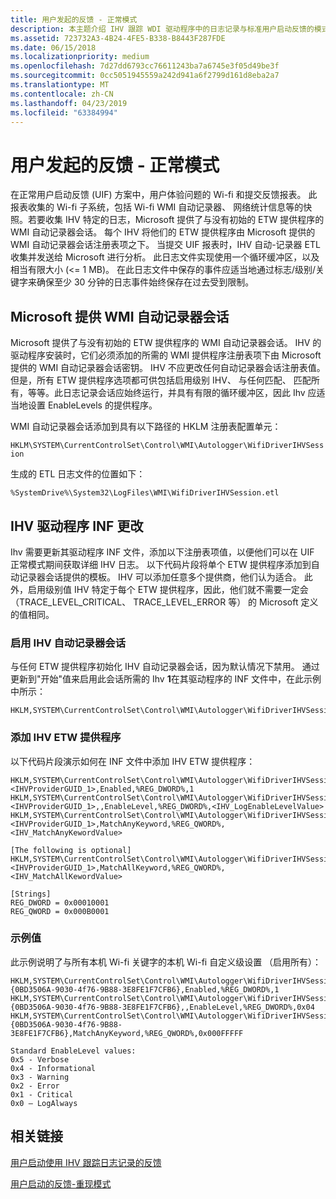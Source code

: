 ```yaml
---
title: 用户发起的反馈 - 正常模式
description: 本主题介绍 IHV 跟踪 WDI 驱动程序中的日志记录与标准用户启动反馈的模式。
ms.assetid: 723732A3-4B24-4FE5-B338-B8443F287FDE
ms.date: 06/15/2018
ms.localizationpriority: medium
ms.openlocfilehash: 7d27dd6793cc76611243ba7a6745e3f05d49be3f
ms.sourcegitcommit: 0cc5051945559a242d941a6f2799d161d8eba2a7
ms.translationtype: MT
ms.contentlocale: zh-CN
ms.lasthandoff: 04/23/2019
ms.locfileid: "63384994"
---
```

# <a name="user-initiated-feedback---normal-mode"></a>用户发起的反馈 - 正常模式

在正常用户启动反馈 (UIF) 方案中，用户体验问题的 Wi-fi 和提交反馈报表。 此报表收集的 Wi-fi 子系统，包括 Wi-fi WMI 自动记录器、 网络统计信息等的快照。若要收集 IHV 特定的日志，Microsoft 提供了与没有初始的 ETW 提供程序的 WMI 自动记录器会话。 每个 IHV 将他们的 ETW 提供程序由 Microsoft 提供的 WMI 自动记录器会话注册表项之下。 当提交 UIF 报表时，IHV 自动-记录器 ETL 收集并发送给 Microsoft 进行分析。 此日志文件实现使用一个循环缓冲区，以及相当有限大小 (\<= 1 MB)。 在此日志文件中保存的事件应适当地通过标志/级别/关键字来确保至少 30 分钟的日志事件始终保存在过去受到限制。

## <a name="microsoft-provided-wmi-auto-logger-session"></a>Microsoft 提供 WMI 自动记录器会话

Microsoft 提供了与没有初始的 ETW 提供程序的 WMI 自动记录器会话。 IHV 的驱动程序安装时，它们必须添加的所需的 WMI 提供程序注册表项下由 Microsoft 提供的 WMI 自动记录器会话密钥。 IHV 不应更改任何自动记录器会话注册表值。 但是，所有 ETW 提供程序选项都可供包括启用级别 IHV、 与任何匹配、 匹配所有，等等。此日志记录会话应始终运行，并具有有限的循环缓冲区，因此 Ihv 应适当地设置 EnableLevels 的提供程序。

WMI 自动记录器会话添加到具有以下路径的 HKLM 注册表配置单元：

`HKLM\SYSTEM\CurrentControlSet\Control\WMI\Autologger\WifiDriverIHVSession`

生成的 ETL 日志文件的位置如下：

`%SystemDrive%\System32\LogFiles\WMI\WifiDriverIHVSession.etl`

## <a name="ihv-driver-inf-changes"></a>IHV 驱动程序 INF 更改

Ihv 需要更新其驱动程序 INF 文件，添加以下注册表项值，以便他们可以在 UIF 正常模式期间获取详细 IHV 日志。 以下代码片段将单个 ETW 提供程序添加到自动记录器会话提供的模板。 IHV 可以添加任意多个提供商，他们认为适合。 此外，启用级别值 IHV 特定于每个 ETW 提供程序，因此，他们就不需要一定会 （TRACE_LEVEL_CRITICAL、 TRACE_LEVEL_ERROR 等） 的 Microsoft 定义的值相同。

### <a name="enable-the-ihv-auto-logger-session"></a>启用 IHV 自动记录器会话

与任何 ETW 提供程序初始化 IHV 自动记录器会话，因为默认情况下禁用。 通过更新到"开始"值来启用此会话所需的 Ihv **1**在其驱动程序的 INF 文件中，在此示例中所示：

```INF
HKLM,SYSTEM\CurrentControlSet\Control\WMI\Autologger\WifiDriverIHVSession,Start,%REG_DWORD%,1
```

### <a name="add-ihv-etw-providers"></a>添加 IHV ETW 提供程序

以下代码片段演示如何在 INF 文件中添加 IHV ETW 提供程序：

```INF
HKLM,SYSTEM\CurrentControlSet\Control\WMI\Autologger\WifiDriverIHVSession\<IHVProviderGUID_1>,Enabled,%REG_DWORD%,1
HKLM,SYSTEM\CurrentControlSet\Control\WMI\Autologger\WifiDriverIHVSession\<IHVProviderGUID_1>,,EnableLevel,%REG_DWORD%,<IHV_LogEnableLevelValue>
HKLM,SYSTEM\CurrentControlSet\Control\WMI\Autologger\WifiDriverIHVSession\<IHVProviderGUID_1>,MatchAnyKeyword,%REG_QWORD%,<IHV_MatchAnyKewordValue>

[The following is optional]
HKLM,SYSTEM\CurrentControlSet\Control\WMI\Autologger\WifiDriverIHVSession\<IHVProviderGUID_1>,MatchAllKeyword,%REG_QWORD%,<IHV_MatchAllKewordValue>

[Strings]
REG_DWORD = 0x00010001
REG_QWORD = 0x000B0001
```

### <a name="example-values"></a>示例值

此示例说明了与所有本机 Wi-fi 关键字的本机 Wi-fi 自定义级设置 （启用所有）：

```INF
HKLM,SYSTEM\CurrentControlSet\Control\WMI\Autologger\WifiDriverIHVSession\{0BD3506A-9030-4f76-9B88-3E8FE1F7CFB6},Enabled,%REG_DWORD%,1
HKLM,SYSTEM\CurrentControlSet\Control\WMI\Autologger\WifiDriverIHVSession\{0BD3506A-9030-4f76-9B88-3E8FE1F7CFB6},,EnableLevel,%REG_DWORD%,0x04
HKLM,SYSTEM\CurrentControlSet\Control\WMI\Autologger\WifiDriverIHVSession\{0BD3506A-9030-4f76-9B88-3E8FE1F7CFB6},MatchAnyKeyword,%REG_QWORD%,0x000FFFFF

Standard EnableLevel values:
0x5 - Verbose
0x4 - Informational
0x3 - Warning
0x2 - Error
0x1 - Critical
0x0 – LogAlways
```

## <a name="related-links"></a>相关链接

[用户启动使用 IHV 跟踪日志记录的反馈](user-initiated-feedback-with-ihv-trace-logging.md)

[用户启动的反馈-重现模式](user-initiated-feedback-repro-mode.md)
